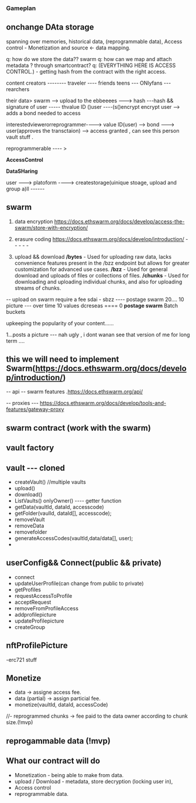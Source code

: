 ### Gameplan

## onchange DAta storage

spanning over memories, historical data, (reprogrammable data),
Access control - Monetization and source <- data mapping.

q: how do we store the data?? swarm
q: how can we map and attach metadata ? through smartcontract?
q:
(EVERYTHING HERE IS ACCESS CONTROL.) - getting hash from the contract with the right access.

content creators -------- traveler ---- friends teens --- ONlyfans --- rearchers

their data> swarm --> upload to the ebbeeees ---> hash ---hash && signature of user ----- thvalue ID ()user ----(s()encrypt encrypt
user --> adds a bond needed to access

interestedviewerorreprogrammer----> value ID(user) --> bond ---> user(approves the transctaion) --> access granted , can see this person vault stuff .

reprogrammerable ---- >

**AccessControl**

**DataSHaring**

user ---> platoform ----> createstorage(uinique stoage, upload and group a)ll ------

## swarm

1. data encryption
   https://docs.ethswarm.org/docs/develop/access-the-swarm/store-with-encryption/

2. erasure coding
   https://docs.ethswarm.org/docs/develop/introduction/ - - - - -

3. upload && download
   **/bytes** - Used for uploading raw data, lacks convenience features present in the /bzz endpoint but allows for greater customization for advanced use cases.
   **/bzz** - Used for general download and uploads of files or collections of files.
   **/chunks** - Used for downloading and uploading individual chunks, and also for uploading streams of chunks.

-- upload on swarm require a fee
sdai - sbzz ---- postage swarm 20.... 10 picture --- over time 10 values dcreseas ==== 0
**postage swarm**
Batch buckets

upkeeping the popularity of your content......

1...posts a picture --- nah ugly , i dont wanan see that version of me for long term ....

## this we will need to implement Swarm(https://docs.ethswarm.org/docs/develop/introduction/)

-- api -- swarm features .https://docs.ethswarm.org/api/

-- proxies --- https://docs.ethswarm.org/docs/develop/tools-and-features/gateway-proxy

## swarm contract (work with the swarm)

## vault factory

## vault --- cloned

- createVault() //multiple vaults
- upload()
- download()
- ListVaults() onlyOwner() ---- getter function
- getData(vaultId, dataId, accesscode)
- getFolder(vaulId, dataId[], accesscode);
- removeVault
- removeData
- removefolder
- generateAccessCodes(vaultId,data/data[], user);
-

## userConfig&& Connect(public && private)

- connect
- updateUserProfile(can change from public to private)
- getProfiles
- requestAccessToProfile
- acceptRequest
- removeFromProfileAccess
- addprofilepicture
- updateProfilepicture
- createGroup

## nftProfilePicture

-erc721 stuff

## Monetize

- data -> assigne access fee.
- data (partial) -> assign particial fee.
- monetize(vaultId, dataId, accessCode)

//- reprogrammed chunks -> fee paid to the data owner according to chunk size.(!mvp)

## reprogammable data (!mvp)

## What our contract will do

- Monetization - being able to make from data.
- upload / Download - metadata, store decryption (locking user in),
- Access control
- reprogrammable data.
